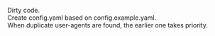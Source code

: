Dirty code. \
Create config.yaml based on config.example.yaml. \
When duplicate user-agents are found, the earlier one takes priority.
